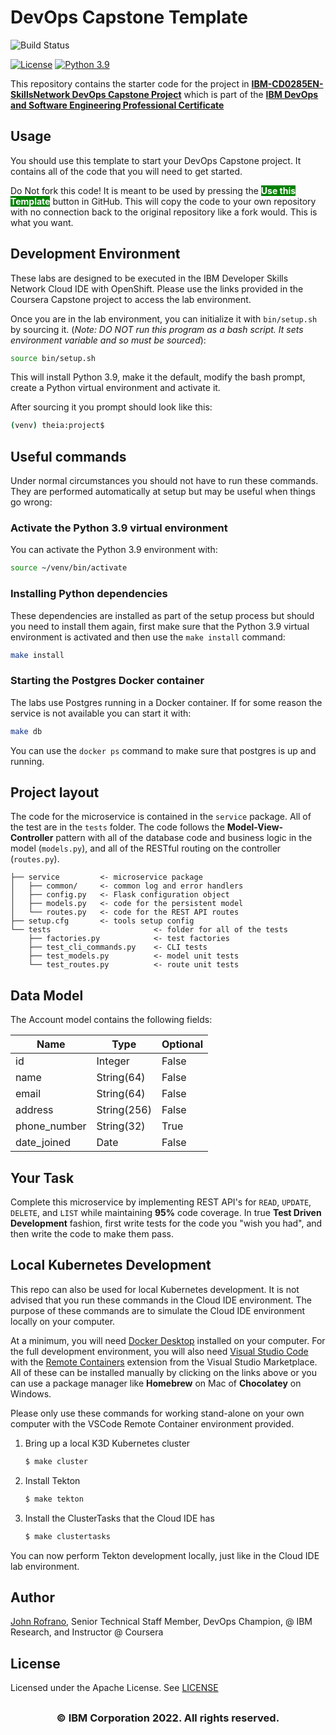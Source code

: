# DevOps Capstone Template

![Build Status](https://github.com/mmgibmdevops/devops-capstone-project/actions/workflows/ci-build.yaml/badge.svg)

[![License](https://img.shields.io/badge/License-Apache%202.0-blue.svg)](https://opensource.org/licenses/Apache-2.0)
[![Python 3.9](https://img.shields.io/badge/Python-3.9-green.svg)](https://shields.io/)

This repository contains the starter code for the project in [**IBM-CD0285EN-SkillsNetwork DevOps Capstone Project**](https://www.coursera.org/learn/devops-capstone-project?specialization=devops-and-software-engineering) which is part of the [**IBM DevOps and Software Engineering Professional Certificate**](https://www.coursera.org/professional-certificates/devops-and-software-engineering)

## Usage

You should use this template to start your DevOps Capstone project. It contains all of the code that you will need to get started.

Do Not fork this code! It is meant to be used by pressing the  <span style=color:white;background:green>**Use this Template**</span> button in GitHub. This will copy the code to your own repository with no connection back to the original repository like a fork would. This is what you want.

## Development Environment

These labs are designed to be executed in the IBM Developer Skills Network Cloud IDE with OpenShift. Please use the links provided in the Coursera Capstone project to access the lab environment.

Once you are in the lab environment, you can initialize it with `bin/setup.sh` by sourcing it. (*Note: DO NOT run this program as a bash script. It sets environment variable and so must be sourced*):

```bash
source bin/setup.sh
```

This will install Python 3.9, make it the default, modify the bash prompt, create a Python virtual environment and activate it.

After sourcing it you prompt should look like this:

```bash
(venv) theia:project$
```

## Useful commands

Under normal circumstances you should not have to run these commands. They are performed automatically at setup but may be useful when things go wrong:

### Activate the Python 3.9 virtual environment

You can activate the Python 3.9 environment with:

```bash
source ~/venv/bin/activate
```

### Installing Python dependencies

These dependencies are installed as part of the setup process but should you need to install them again, first make sure that the Python 3.9 virtual environment is activated and then use the `make install` command:

```bash
make install
```

### Starting the Postgres Docker container

The labs use Postgres running in a Docker container. If for some reason the service is not available you can start it with:

```bash
make db
```

You can use the `docker ps` command to make sure that postgres is up and running.

## Project layout

The code for the microservice is contained in the `service` package. All of the test are in the `tests` folder. The code follows the **Model-View-Controller** pattern with all of the database code and business logic in the model (`models.py`), and all of the RESTful routing on the controller (`routes.py`).

```text
├── service         <- microservice package
│   ├── common/     <- common log and error handlers
│   ├── config.py   <- Flask configuration object
│   ├── models.py   <- code for the persistent model
│   └── routes.py   <- code for the REST API routes
├── setup.cfg       <- tools setup config
└── tests                       <- folder for all of the tests
    ├── factories.py            <- test factories
    ├── test_cli_commands.py    <- CLI tests
    ├── test_models.py          <- model unit tests
    └── test_routes.py          <- route unit tests
```

## Data Model

The Account model contains the following fields:

| Name | Type | Optional |
|------|------|----------|
| id | Integer| False |
| name | String(64) | False |
| email | String(64) | False |
| address | String(256) | False |
| phone_number | String(32) | True |
| date_joined | Date | False |

## Your Task

Complete this microservice by implementing REST API's for `READ`, `UPDATE`, `DELETE`, and `LIST` while maintaining **95%** code coverage. In true **Test Driven Development** fashion, first write tests for the code you "wish you had", and then write the code to make them pass.

## Local Kubernetes Development

This repo can also be used for local Kubernetes development. It is not advised that you run these commands in the Cloud IDE environment. The purpose of these commands are to simulate the Cloud IDE environment locally on your computer. 

At a minimum, you will need [Docker Desktop](https://www.docker.com/products/docker-desktop) installed on your computer. For the full development environment, you will also need [Visual Studio Code](https://code.visualstudio.com) with the [Remote Containers](https://marketplace.visualstudio.com/items?itemName=ms-vscode-remote.remote-containers) extension from the Visual Studio Marketplace. All of these can be installed manually by clicking on the links above or you can use a package manager like **Homebrew** on Mac of **Chocolatey** on Windows.

Please only use these commands for working stand-alone on your own computer with the VSCode Remote Container environment provided.

1. Bring up a local K3D Kubernetes cluster

    ```bash
    $ make cluster
    ```

2. Install Tekton

    ```bash
    $ make tekton
    ```

3. Install the ClusterTasks that the Cloud IDE has

    ```bash
    $ make clustertasks
    ```

You can now perform Tekton development locally, just like in the Cloud IDE lab environment.

## Author

[John Rofrano](https://www.coursera.org/instructor/johnrofrano), Senior Technical Staff Member, DevOps Champion, @ IBM Research, and Instructor @ Coursera

## License

Licensed under the Apache License. See [LICENSE](LICENSE)

## <h3 align="center"> © IBM Corporation 2022. All rights reserved. <h3/>
